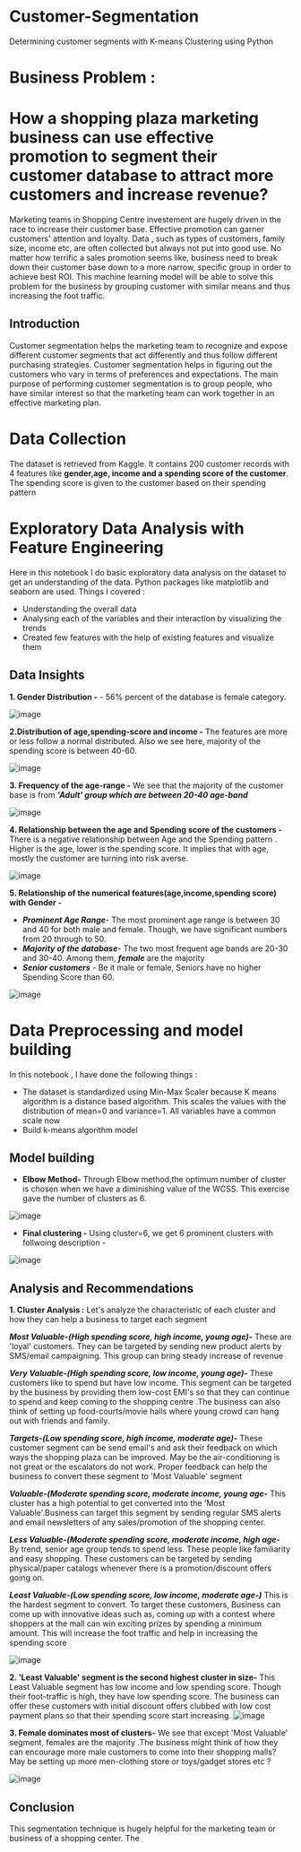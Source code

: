 # Customer-Segmentation
Determining customer segments with K-means Clustering using Python

# Business Problem : 
# How a shopping plaza marketing business can use effective promotion to segment their customer database to attract more customers and increase revenue?

Marketing teams in Shopping Centre investement are hugely driven in the race to increase their customer base. Effective promotion can garner customers' attention and loyalty. Data , such as types of customers, family size, income etc, are often collected but always not put into good use. No matter how terrific a sales promotion seems like, business need to break down their customer base down to a more narrow, specific group in order to achieve best ROI. This machine learning model will be able to solve this problem for the business by grouping customer with similar means and thus increasing the foot traffic.

## Introduction
Customer segmentation helps the marketing team to recognize and expose different customer  segments that act differently and thus follow different purchasing strategies. Customer segmentation helps in figuring out the customers who vary in terms of preferences and expectations.  The  main  purpose  of  performing customer segmentation is to group people, who have similar interest so that the marketing team can work together in an effective marketing  plan.

# Data Collection
The dataset is retrieved from Kaggle. It contains 200 customer records with 4 features like **gender,age, income and a spending score of the customer**. The spending score is given to the customer based on their spending pattern

# Exploratory Data Analysis with Feature Engineering
Here in this notebook I do basic exploratory data analysis on the dataset to get an understanding of the data. Python packages like matplotlib and seaborn are used. Things I covered :

* Understanding the overall data
* Analysing each of the variables and their interaction by visualizing the trends
* Created few features with the help of existing features and visualize them

## Data Insights

**1. Gender Distribution -** - 56% percent of the database is female category. 

![image](https://user-images.githubusercontent.com/49127037/139367003-b1ee4102-b469-4806-9e0f-ed75fa1519d2.png)

**2.Distribution of age,spending-score and income -**  The features are more or less follow a normal distributed. Also we see here, majority of the spending score is between 40-60.

![image](https://user-images.githubusercontent.com/49127037/139367240-f5aac4c4-4104-404d-8042-7d27d49f65b0.png)

**3. Frequency of the age-range -**  We see that the majority of the customer base is from _**'Adult' group which are between 20-40 age-band**_

![image](https://user-images.githubusercontent.com/49127037/139370122-2a319600-edf6-432d-9cab-7f267d290bca.png)


**4. Relationship between the age and Spending score of the customers -** There is a negative relationship between Age and the Spending pattern . Higher is the age, lower is the spending score. It implies that with age, mostly the customer are turning into risk averse.

![image](https://user-images.githubusercontent.com/49127037/139368655-6a51a510-23f6-4284-a440-1b7e6d2f6bdf.png)

**5. Relationship of the numerical features(age,income,spending score) with Gender -**

- _**Prominent Age Range**_- The most prominent age range is between 30 and 40 for both male and female. Though, we have significant numbers from 20 through to 50.
- _**Majority of the database**_-  The two most frequent age bands are 20-30 and 30-40. Among them, _**female**_ are the majority
- _**Senior customers**_ -  Be it male or female, Seniors have no higher Spending Score than 60.

![image](https://user-images.githubusercontent.com/49127037/139366114-4bd5fd8b-08b0-461c-aee1-a6b061241de3.png)


# Data Preprocessing and model building
In this notebook , I have done the following things :

* The dataset is standardized using Min-Max Scaler because K means algorithm is a distance based algorithm. This scales the values with the distribution of mean=0 and variance=1. All variables have a common scale now
* Build k-means algorithm model 

## Model building

* **Elbow Method-** Through Elbow method,the optimum number of cluster is chosen when we have a diminishing value of the WCSS. This exercise gave the number of clusters as 6.

![image](https://user-images.githubusercontent.com/49127037/139370882-663957b3-91ea-419f-87ea-4df0723ad544.png)

* **Final clustering -** Using cluster=6, we get 6 prominent clusters with follwoing description - 

![image](https://user-images.githubusercontent.com/49127037/139371272-c87caf9e-1f16-472c-97a2-24cfe3760c8f.png)

## Analysis and Recommendations

**1. Cluster Analysis :** Let's analyze the characteristic of each cluster and how they can help a business to target each segment

_**Most Valuable-(High spending score, high income, young age)-**_  These are 'loyal' customers. They can be targeted by sending new product alerts by SMS/email campaigning. This group can bring steady increase of revenue

_**Very Valuable-(High spending score, low income, young age)-**_ These customers like to spend but have low income. 
This segment can be targeted by the business by providing them low-cost EMI's so that they can continue to spend and keep coming to the shopping centre .The business can also think of setting up food-courts/movie halls where young crowd can hang out with friends and family.

_**Targets-(Low spending score, high income, moderate age)-**_  These customer segment can be send email's and ask their feedback on which ways the shopping plaza can be improved. May be the air-conditioning is not great or the escalators do not work. Proper feedback can help the business to convert these segment to 'Most Valuable' segment

_**Valuable-(Moderate spending score, moderate income, young age-**_ This cluster has a high potential to get converted into the 'Most Valuable'.Business can target this segment by sending regular SMS alerts and email newsletters of any sales/promotion of the shopping center. 


_**Less Valuable-(Moderate spending score, moderate income, high age-**_ By trend, senior age group tends to spend less. These people like familiarity and easy shopping. These customers can be targeted by sending physical/paper catalogs whenever there is a promotion/discount offers going on.

_**Least Valuable-(Low spending score, low income, moderate age-)**_ This is the hardest segment to convert. To target these customers, Business can come up with innovative ideas such as, coming up with a contest where shoppers at the mall can win exciting prizes by spending a minimum amount. This will increase the foot traffic and help in increasing the spending score

![image](https://user-images.githubusercontent.com/49127037/139374705-e5484e81-d685-494f-8eb8-db33acd969b5.png)

**2. 'Least Valuable' segment is the second highest cluster in size-** This Least Valuable segment has low income and low spending score. Though their foot-traffic is high, they have low spending score. The business can offer these customers with initial discount offers clubbed with low cost payment plans so that their spending score start increasing.
![image](https://user-images.githubusercontent.com/49127037/139372689-c6f6ed69-d0c7-4105-8caf-700b197ced54.png)

**3. Female dominates most of clusters-** We see that except 'Most Valuable' segment, females are the majority .The business might think of how they can encourage more male customers to come into their shopping malls? May be setting up more men-clothing store or toys/gadget stores etc ?  

![image](https://user-images.githubusercontent.com/49127037/139373181-80478835-2563-409f-b079-3e11e1d594c1.png)

## Conclusion
This segmentation technique is hugely helpful for the marketing team or business of a shopping center. The



